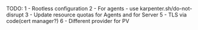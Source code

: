 TODO:
1 - Rootless configuration
2 - For agents - use karpenter.sh/do-not-disrupt
3 - Update resource quotas for Agents and for Server
5 - TLS via code(cert manager?)
6 - Different provider for PV